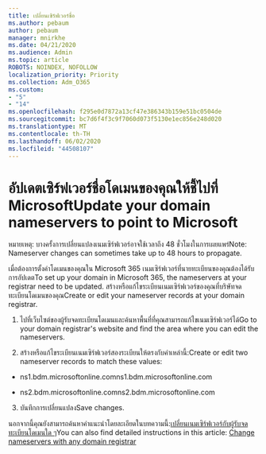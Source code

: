 ```yaml
---
title: เปลี่ยนเซิร์ฟเวอร์ชื่อ
ms.author: pebaum
author: pebaum
manager: mnirkhe
ms.date: 04/21/2020
ms.audience: Admin
ms.topic: article
ROBOTS: NOINDEX, NOFOLLOW
localization_priority: Priority
ms.collection: Adm_O365
ms.custom:
- "5"
- "14"
ms.openlocfilehash: f295e0d7872a13cf47e386343b159e51bc0504de
ms.sourcegitcommit: bc7d6f4f3c9f7060d073f5130e1ec856e248d020
ms.translationtype: MT
ms.contentlocale: th-TH
ms.lasthandoff: 06/02/2020
ms.locfileid: "44508107"
---
```

# <a name="update-your-domain-nameservers-to-point-to-microsoft"></a><span data-ttu-id="ca31d-102">อัปเดตเซิร์ฟเวอร์ชื่อโดเมนของคุณให้ชี้ไปที่ Microsoft</span><span class="sxs-lookup"><span data-stu-id="ca31d-102">Update your domain nameservers to point to Microsoft</span></span>

<span data-ttu-id="ca31d-103">หมายเหตุ: บางครั้งการเปลี่ยนแปลงเนมเซิร์ฟเวอร์อาจใช้เวลาถึง 48 ชั่วโมงในการเผยแพร่</span><span class="sxs-lookup"><span data-stu-id="ca31d-103">Note: Nameserver changes can sometimes take up to 48 hours to propagate.</span></span>
  
<span data-ttu-id="ca31d-104">เมื่อต้องการตั้งค่าโดเมนของคุณใน Microsoft 365 เนมเซิร์ฟเวอร์ที่นายทะเบียนของคุณต้องได้รับการอัปเดต</span><span class="sxs-lookup"><span data-stu-id="ca31d-104">To set up your domain in Microsoft 365, the nameservers at your registrar need to be updated.</span></span> <span data-ttu-id="ca31d-105">สร้างหรือแก้ไขระเบียนเนมเซิร์ฟเวอร์ของคุณที่บริษัทจดทะเบียนโดเมนของคุณ</span><span class="sxs-lookup"><span data-stu-id="ca31d-105">Create or edit your nameserver records at your domain registrar.</span></span>
  
1. <span data-ttu-id="ca31d-106">ไปที่เว็บไซต์ของผู้รับจดทะเบียนโดเมนและค้นหาพื้นที่ที่คุณสามารถแก้ไขเนมเซิร์ฟเวอร์ได้</span><span class="sxs-lookup"><span data-stu-id="ca31d-106">Go to your domain registrar's website and find the area where you can edit the nameservers.</span></span>
  
2. <span data-ttu-id="ca31d-107">สร้างหรือแก้ไขระเบียนเนมเซิร์ฟเวอร์สองระเบียนให้ตรงกับค่าเหล่านี้:</span><span class="sxs-lookup"><span data-stu-id="ca31d-107">Create or edit two nameserver records to match these values:</span></span>

  - <span data-ttu-id="ca31d-108">ns1.bdm.microsoftonline.com</span><span class="sxs-lookup"><span data-stu-id="ca31d-108">ns1.bdm.microsoftonline.com</span></span>

  - <span data-ttu-id="ca31d-109">ns2.bdm.microsoftonline.com</span><span class="sxs-lookup"><span data-stu-id="ca31d-109">ns2.bdm.microsoftonline.com</span></span>

3. <span data-ttu-id="ca31d-110">บันทึกการเปลี่ยนแปลง</span><span class="sxs-lookup"><span data-stu-id="ca31d-110">Save changes.</span></span>

<span data-ttu-id="ca31d-111">นอกจากนี้คุณยังสามารถค้นหาคําแนะนําโดยละเอียดในบทความนี้:[เปลี่ยนเนมเซิร์ฟเวอร์กับผู้รับจดทะเบียนโดเมนใด ๆ](https://docs.microsoft.com/microsoft-365/admin/get-help-with-domains/change-nameservers-at-any-domain-registrar)</span><span class="sxs-lookup"><span data-stu-id="ca31d-111">You can also find detailed instructions in this article: [Change nameservers with any domain registrar](https://docs.microsoft.com/microsoft-365/admin/get-help-with-domains/change-nameservers-at-any-domain-registrar)</span></span>
  